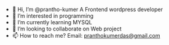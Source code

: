- 👋 Hi, I’m @prantho-kumer A Frontend wordpress developer
- 👀 I’m interested in programming
- 🌱 I’m currently learning MYSQL
- 💞️ I’m looking to collaborate on Web project
- 📫 How to reach me? Email: pranthokumerdas@gmail.com

<!---
prantho-kumer/prantho-kumer is a ✨ special ✨ repository because its `README.md` (this file) appears on your GitHub profile.
You can click the Preview link to take a look at your changes.
--->
